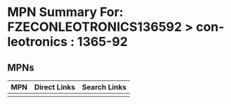 



# MPN Summary For: FZECONLEOTRONICS136592 > con-leotronics : 1365-92

## MPNs
  

|MPN|Direct Links|Search Links|
| :--- | :--- | :--- |
||||
